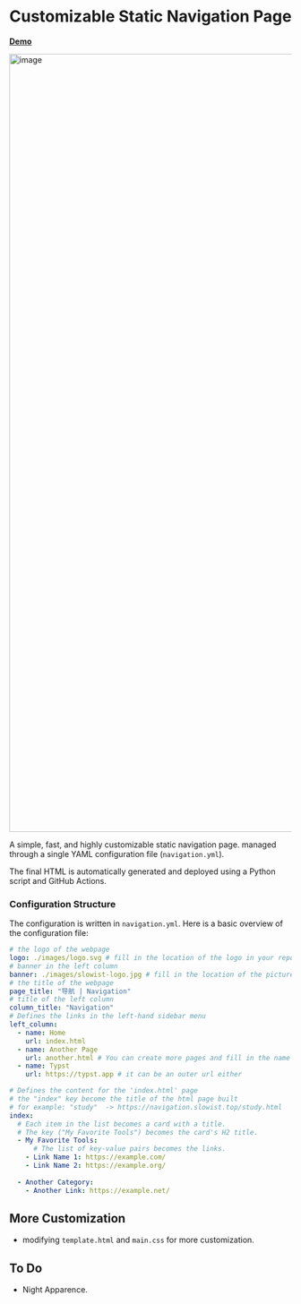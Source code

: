 # Customizable Static Navigation Page

**[Demo](https://navigation.slowist.top/)**

<img width="2485" height="1390" alt="image" src="https://github.com/user-attachments/assets/b4a6101a-5ea5-4e13-b30b-7a079e8f2dd4" />

A simple, fast, and highly customizable static navigation page. managed through a single YAML configuration file (`navigation.yml`).

The final HTML is automatically generated and deployed using a Python script and GitHub Actions.

### Configuration Structure

The configuration is written in `navigation.yml`. Here is a basic overview of the configuration file:

```yaml
# the logo of the webpage
logo: ./images/logo.svg # fill in the location of the logo in your repository
# banner in the left column
banner: ./images/slowist-logo.jpg # fill in the location of the picture in your repository
# the title of the webpage
page_title: "导航 | Navigation"
# title of the left column
column_title: "Navigation"
# Defines the links in the left-hand sidebar menu
left_column:
  - name: Home
    url: index.html
  - name: Another Page
    url: another.html # You can create more pages and fill in the name here
  - name: Typst
    url: https://typst.app # it can be an outer url either

# Defines the content for the 'index.html' page
# the "index" key become the title of the html page built
# for example: "study"  -> https://navigation.slowist.top/study.html
index:
  # Each item in the list becomes a card with a title.
  # The key ("My Favorite Tools") becomes the card's H2 title.
  - My Favorite Tools:
      # The list of key-value pairs becomes the links.
    - Link Name 1: https://example.com/
    - Link Name 2: https://example.org/
  
  - Another Category:
    - Another Link: https://example.net/
```

## More Customization

- modifying `template.html` and `main.css` for more customization.

## To Do

- Night Apparence.
